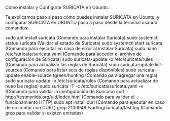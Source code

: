 Cómo instalar y Configurar SURICATA en Ubuntu. 

Te explicamos paso a paso cómo puedes instalar SURICATA en Ubuntu, y configurar SURICATA en UBUNTU paso a paso desde la terminal usando comandos:

sudo apt install suricata (Comando para instalar Suricata)
sudo systemctl status suricata (Validar el estado de Suricata)
sudo systemctl start suricata (Comando para ejecutar en caso de error al instalar Suricata)
sudo nano /etc/suricata/suricata.yaml (Comando para acceder al archivo de configuración de Suricata)
sudo suricata-update -o /etc/suricata/rules (Comando para actualizar las reglas de Suricata)
sudo suricata-update list-sources (Comando para listar sets de reglas disponibles)
sudo suricata-update enable-source tgreen/hunting (Comando para agregar una regla)
sudo suricata-update -o /etc/suricata/rules (Comando para actualizar de nueo las reglas)
sudo suricata -T -c /etc/suricata/suricata.yaml -v (Comando para validar la configuración de Suricata)
curl http://testmynids.org/uid/index.html (Comando para validar el funcionamiento HTTP)
sudo apt install curl (Comando para ejecutar en caso de no contar con CURL)
grep 2100948 /var/log/suricata/fast.log (Comando grep para validar si existen entradas)

